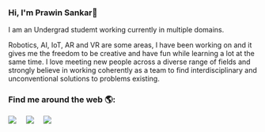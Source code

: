 ### Hi, I'm Prawin Sankar👋

I am an Undergrad studemt working currently in multiple domains. 

Robotics, AI, IoT, AR and VR are some areas, I have been working on and it gives me the freedom to be creative and have fun while learning a lot at the same time. I love meeting new people across a diverse range of fields and strongly believe in working coherently as a team to find interdisciplinary and unconventional solutions to problems existing.

### Find me around the web 🌎:

<p align="center">

<a href="https://twitter.com/prawinsankar_ta"><img src="https://img.shields.io/badge/twitter-%231DA1F2.svg?&style=flat-square&logo=twitter&logoColor=white" /></a>&nbsp;&nbsp;&nbsp;&nbsp;
 <a href="https://www.linkedin.com/in/prawin-sankar-ta/"><img src="https://img.shields.io/badge/linkedin-%230077B5.svg?&style=flat-square&logo=linkedin&logoColor=white" /></a>&nbsp;&nbsp;&nbsp;&nbsp;
  <a href="mailto:prawinta.sankar@gmail.com?subject=Came%20from%20Github"><img src="https://img.shields.io/badge/gmail-%23D14836.svg?&style=flat-square&logo=gmail&logoColor=white" /></a>&nbsp;&nbsp;&nbsp;&nbsp;
<p>
<!--
**prawin-sankarta/prawin-sankarta** is a ✨ _special_ ✨ repository because its `README.md` (this file) appears on your GitHub profile.

<a href="https://twitter.com/prawinsankar_ta"><img src="https://img.shields.io/badge/twitter-%231DA1F2.svg?&style=flar-square&logo=twitter&logoColor=white" /></a>&nbsp;&nbsp;&nbsp;&nbsp;

Here are some ideas to get you started:

- 🔭 I’m currently working on ...
- 🌱 I’m currently learning ...
- 👯 I’m looking to collaborate on ...
- 🤔 I’m looking for help with ...
- 💬 Ask me about ...
- 📫 How to reach me: ...
- 😄 Pronouns: ...
- ⚡ Fun fact: ...
-->

